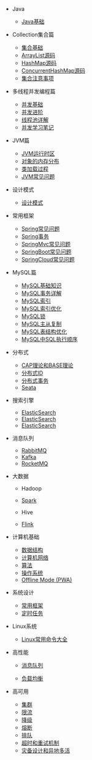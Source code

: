 - Java
  
  - [Java基础](./Java/basis/Java基础.md)
  
- Collection集合篇
  - [集合基础](./Java/collection/Java%E9%9B%86%E5%90%88%E5%9F%BA%E7%A1%80.md)
  - [ArrayList源码](./Java/collection/arraylist-source-code.md)
  - [HashMap源码](./Java/collection/hashmap-source-code.md)
  - [ConcurrentHashMap源码](./Java/collection/concurrent-hash-map-source-code.md)
  - [集合注意事项](./Java/collection/集合注意事项.md)
  
- 多线程并发编程篇
  - [并发基础](./Java/concurrent/java%E5%B9%B6%E5%8F%91%E5%9F%BA%E7%A1%80.md)
  - [并发进阶](./Java/concurrent/java%E5%B9%B6%E5%8F%91%E8%BF%9B%E9%98%B6.md)
  - [线程池详解](./Java/concurrent/thread-pool.md)
  - [并发学习笔记](./Java/concurrent/JUC%E5%B9%B6%E5%8F%91%E5%AD%A6%E4%B9%A0.md)
  
- JVM篇
  - [JVM运行时区](./Java/jvm/jvm-partition.md)
  - [对象的内存分布](./Java/jvm/Java%E5%AF%B9%E8%B1%A1%E5%86%85%E5%AD%98%E5%88%86%E5%B8%83.md)
  - [类加载过程](./Java/jvm/jvm-%E7%B1%BB%E5%8A%A0%E8%BD%BD%E8%BF%87%E7%A8%8B.md)
  - [JVM常见问题](./Java/jvm/jvm-%E5%B8%B8%E8%A7%81%E9%97%AE%E9%A2%98.md)
  
- 设计模式
  
  - [设计模式](./Java/design-pattern/23种设计模式.md)
  
- 常用框架
  - [Spring常见问题](./system-design/framework/spring/spring-basis.md)
  - [Spring事务](./system-design/framework/spring/spring-transaction.md)
  - [SpringMvc常见问题](./system-design/framework/spring/spring-mvc-basis.md)
  - [SpringBoot常见问题](./system-design/framework/spring/spring-boot-basis.md)
  - [SpringCloud常见问题](./system-design/framework/spring/spring-cloud-basis.md)
  
- MySQL篇
  - [MySQL基础知识](./database/mysql/mysql-basis.md)
  - [MySQL事务详解](./database/mysql/mysql-transaction.md)
  - [MySQL索引](./database/mysql/mysql-index-introduce.md)
  - [MySQL索引优化](./database/mysql/mysql-optimize-index.md)
  - [MySQL锁](./database/mysql/mysql-lock.md)
  - [MySQL主从复制](./database/mysql/mysql-master-slave.md)
  - [MySQL表结构优化](./database/mysql/mysql-optimize-table-structure.md)
  - [MySQL中SQL执行顺序](./database/mysql/MySQL中SQL执行顺序.md)
  
- 分布式
  - [CAP理论和BASE理论](CAP.md)
  - [分布式ID](分布式ID.md)
  - [分布式事务](./distributed-system/distributed_transaction.md)
  - [Seata](./distributed-system/seata.md)
  
- 搜索引擎
  - [ElasticSearch](./distributed-middleware/elasticsearch/elasticsearch.md)
  - [ElasticSearch](./distributed-middleware/elasticsearch/elasticsearch.md)
  - [ElasticSearch](./distributed-middleware/elasticsearch/elasticsearch.md)
  
- 消息队列
  
  - [RabbitMQ](./distributed-middleware/mq/RabbitMQ.md)
  - [Kafka]()
  - [RocketMQ]()
  
- 大数据
  
  - Hadoop
  
  - [Spark]()
  - Hive
  - [Flink]()
  
- 计算机基础
  - [数据结构](deploy.md)
  - [计算机网络](helpers.md)
  - [算法](vue.md)
  - [操作系统](cdn.md)
  - [Offline Mode (PWA)](pwa.md)

- 系统设计
  - [常用框架](常用框架.md)
  - [定时任务](定时任务.md)

- Linux系统
  - [Linux常用命令大全](./linux/linux-command.md)

- 高性能

  - [消息队列](消息队列.md)

  - [负载均衡](负载均衡.md)

- 高可用
  - [集群](集群.md)
  - [限流](限流.md)
  - [降级](降级.md)
  - [熔断](熔断.md)
  - [排队](排队.md)
  - [超时和重试机制](超时重试.md)
  - [灾备设计和异地多活](灾备和异地多活.md)
